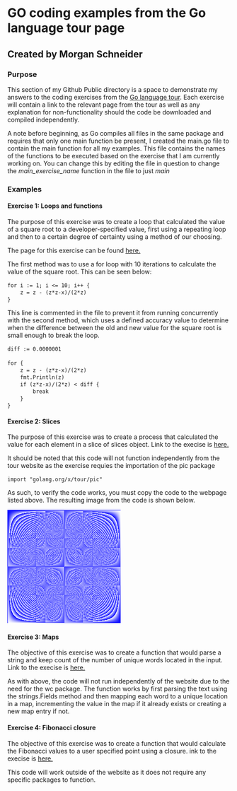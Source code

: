 # GO coding examples from the Go language tour page

## Created by Morgan Schneider

### Purpose

This section of my Github Public directory is a space to demonstrate my answers to the coding exercises from the [Go language tour](https://tour.golang.org/list). Each exercise will contain a link to the relevant page from the tour as well as any explanation for non-functionality should the code be downloaded and compiled independently.

A note before beginning, as Go compiles all files in the same package and requires that only one main function be present, I created the main.go file to contain the main function for all my examples. This file contains the names of the functions to be executed based on the exercise that I am currently working on. You can change this by editing the file in question to change the *main_exercise_name* function in the file to just *main*

### Examples

#### Exercise 1: Loops and functions

The purpose of this exercise was to create a loop that calculated the value of a square root to a developer-specified value, first using a repeating loop and then to a certain degree of certainty using a method of our choosing. 

The page for this exercise can be found [here.](https://tour.golang.org/flowcontrol/8)

The first method was to use a for loop with 10 iterations to calculate the value of the square root. This can be seen below:

    for i := 1; i <= 10; i++ {
		z = z - (z*z-x)/(2*z)
	}

This line is commented in the file to prevent it from running concurrently with the second method, which uses a defined accuracy value to determine when the difference between the old and new value for the square root is small enough to break the loop.

    diff := 0.0000001

	for {
		z = z - (z*z-x)/(2*z)
		fmt.Println(z)
		if (z*z-x)/(2*z) < diff {
			break
		}
	}

#### Exercise 2: Slices

The purpose of this exercise was to create a process that calculated the value for each element in a slice of slices object. Link to the execise is [here.](https://tour.golang.org/moretypes/18)

It should be noted that this code will not function independently from the tour website as the exercise requies the importation of the pic package

    import "golang.org/x/tour/pic"

As such, to verify the code works, you must copy the code to the webpage listed above. The resulting image from the code is shown below.

![Excerise 2 output](exercise_2_output.png "Exercise 2 output")

#### Exercise 3: Maps

The objective of this exercise was to create a function that would parse a string and keep count of the number of unique words located in the input. Link to the execise is [here.](https://tour.golang.org/moretypes/23)

As with above, the code will not run independently of the website due to the need for the wc package. The function works by first parsing the text using the strings.Fields method and then mapping each word to a unique location in a map, incrementing the value in the map if it already exists or creating a new map entry if not.

#### Exercise 4: Fibonacci closure

The objective of this exercise was to create a function that would calculate the Fibonacci values to a user specified point using a closure. ink to the execise is [here.](https://tour.golang.org/moretypes/26)

This code will work outside of the website as it does not require any specific packages to function. 